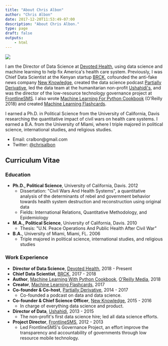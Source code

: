 ```yaml
---
title: "About Chris Albon"
author: "Chris Albon"
date: 2017-12-20T11:53:49-07:00
description: "About Chris Albon."
type: page
draft: false
outputs:
    - html
---
```



<img src="chris_albon_banner.jpg"></img>

I am the Director of Data Science at [Devoted Health](http://www.devoted.com/), using data science and machine learning to help fix America's health care system. Previously, I was Chief Data Scientist at the Kenyan startup [BRCK](https://www.brck.com/), cofounded the anti-fake news company [New Knowledge](http://www.newknowledge.io), created the data science podcast [Partially Derivative](http://www.partiallyderivative.com), led the data team at the humanitarian non-profit [Ushahidi's](http://www.ushahidi.com), and was the director of the low-resource technology governance project at [FrontlineSMS](http://www.frontlinesms.com). I also wrote [Machine Learning For Python Cookbook](https://www.amazon.com/Machine-Learning-Python-Cookbook-Preprocessing/dp/1491989386) (O'Reilly 2018) and created [Machine Learning Flashcards](https://machinelearningflashcards.com/). 

I earned a Ph.D. in Political Science from the University of California, Davis researching the quantitative impact of civil wars on health care systems. I earned a B.A. from the University of Miami, where I triple majored in political science, international studies, and religious studies.

-   Email: &#099;&#114;&#097;&#108;&#098;&#111;&#110;&#064;&#103;&#109;&#097;&#105;&#108;&#046;&#099;&#111;&#109;
-   Twitter: [@chrisalbon](https://twitter.com/chrisalbon)

## Curriculum Vitae

### Education

-   **Ph.D., Political Science**, University of California, Davis. 2012
    -   Dissertation: "Civil Wars And Health Systems", a quantitative analysis of the determinants of rebel and government behavior towards health system destruction and reconstruction using original data
    -   Fields: International Relations, Quantitative Methodology, and Epidemiology
-   **M.A., Political Science**, University of California, Davis. 2010
    -   Thesis: "U.N. Peace Operations And Public Health After Civil War"
-   **B.A.**, University of Miami, Miami, FL. 2006
    -   Triple majored in political science, international studies, and religious studies

### Work Experience

-   **Director of Data Science**, [Devoted Health](http://www.devoted.com/), 2018 - Present
-   **Chief Data Scientist**, [BRCK](https://www.brck.com/), 2017 - 2018
-   **Author**, [Machine Learning With Python Cookbook](https://amzn.to/2HwnWty), [O’Reilly Media](https://www.oreilly.com/), 2018
-   **Creator**, [Machine Learning Flashcards](http://machinelearningflashcards.com/), 2017
-   **Co-founder & Co-host**, [Partially Derivative](http://www.partiallyderivative.com), 2014 - 2017
    -   Co-founded a podcast on data and data science.
-   **Co-founder & Chief Science Officer**, [New Knowledge](http://www.newknowledge.io), 2015 - 2016
    -   In charge of everything data science and product.
-   **Director of Data**, [Ushahidi](http://www.ushahidi.com), 2013 - 2015
    -   The non-profit's first data science hire; led all data science efforts.
-   **Project Director**, [FrontlineSMS](http://www.frontlinesms.com), 2012 - 2013
    -   Led FrontlineSMS's Governance Project, an effort improve the transparency and accountability of governments through low resource mobile technology.